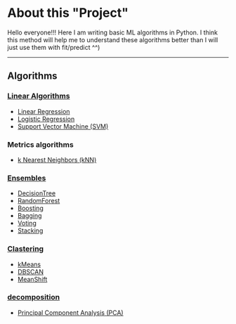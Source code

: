 # About this "Project"
Hello everyone!!!
Here I am writing basic ML algorithms in Python.
I think this method will help me to understand these algorithms better than I will just use them with fit/predict ^^)

---

## Algorithms
### [Linear Algorithms](https://scikit-learn.org/stable/modules/linear_model.html)
- [Linear Regression](https://github.com/TaliyIvanov/AlgorithmsML/blob/main/01_LinearRegression.ipynb)
- [Logistic Regression](https://github.com/TaliyIvanov/AlgorithmsML/blob/main/02_LogisticRegression.ipynb)
- [Support Vector Machine (SVM)]()
### Metrics algorithms
- [k Nearest Neighbors (kNN)](https://github.com/TaliyIvanov/AlgorithmsML/blob/main/03.1_kNN_K_Nearest_Neighbors_(Regression).ipynb)
### [Ensembles](https://scikit-learn.org/stable/modules/ensemble.html)
- [DecisionTree](https://github.com/TaliyIvanov/AlgorithmsML/blob/main/04_1_Decision_Tree_(Classification).ipynb)
- [RandomForest]()
- [Boosting]()
- [Bagging]()
- [Voting]()
- [Stacking]()

### [Clastering](https://scikit-learn.org/stable/modules/clustering.html)
- [kMeans]()
- [DBSCAN]()
- [MeanShift]()


### [decomposition](https://scikit-learn.org/stable/api/sklearn.decomposition.html)
- [Principal Component Analysis (PCA)]()
